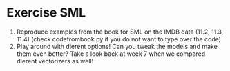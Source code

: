 # Exercise SML


1. Reproduce examples from the book for SML on the IMDB data (11.2, 11.3, 11.4) (check codefrombook.py if you do not want to type over the code)
2. Play around with dierent options! Can you tweak the models and make them even better? Take a look back at week 7 when we compared dierent vectorizers as well!
